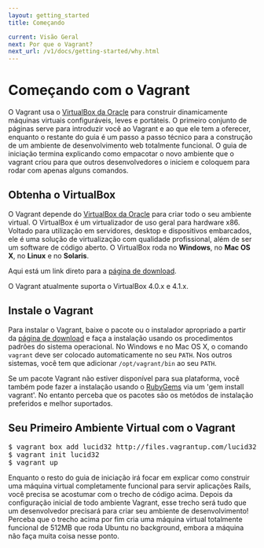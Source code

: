 ```yaml
---
layout: getting_started
title: Começando

current: Visão Geral
next: Por que o Vagrant?
next_url: /v1/docs/getting-started/why.html
---
```

# Começando com o Vagrant

O Vagrant usa o [VirtualBox da Oracle](http://www.virtualbox.org)
para construir dinamicamente máquinas virtuais configuráveis, leves e portáteis.
O primeiro conjunto de páginas serve para introduzir você ao Vagrant e ao que
ele tem a oferecer, enquanto o restante do guia é um passo a passo técnico para
a construção de um ambiente de desenvolvimento web totalmente funcional. O guia
de iniciação termina explicando como empacotar o novo ambiente que o vagrant
criou para que outros desenvolvedores o iniciem e coloquem para rodar com apenas
alguns comandos.

## Obtenha o VirtualBox

O Vagrant depende do [VirtualBox da Oracle](http://www.virtualbox.org) para
criar todo o seu ambiente virtual. O VirtualBox é um virtualizador de uso geral
para hardware x86. Voltado para utilização em servidores, desktop e
dispositivos embarcados, ele é uma solução de virtualização com qualidade
profissional, além de ser um software de código aberto. O VirtualBox roda no
**Windows**, no **Mac OS X**, no **Linux** e no **Solaris**.

Aqui está um link direto para a [página de download](http://www.virtualbox.org/wiki/Downloads).

O Vagrant atualmente suporta o VirtualBox 4.0.x e 4.1.x.

## Instale o Vagrant

Para instalar o Vagrant, baixe o pacote ou o instalador apropriado a partir
da [página de download](http://downloads.vagrantup.com) e faça a instalação
usando os procedimentos padrões do sistema operacional. No Windows e no Mac
OS X, o comando `vagrant` deve ser colocado automaticamente no seu `PATH`.
Nos outros sistemas, você tem que adicionar `/opt/vagrant/bin` ao seu `PATH`.

Se um pacote Vagrant não estiver disponível para sua plataforma, você também
pode fazer a instalação usando o [RubyGems](http://rubygems.org/gems/vagrant)
via um 'gem install vagrant'. No entanto perceba que os pacotes são os metódos
de instalação preferidos e melhor suportados.

## Seu Primeiro Ambiente Virtual com o Vagrant

<pre>
$ vagrant box add lucid32 http://files.vagrantup.com/lucid32.box
$ vagrant init lucid32
$ vagrant up
</pre>

Enquanto o resto do guia de iniciação irá focar em explicar como construir
uma máquina virtual completamente funcional para servir aplicações Rails, você
precisa se acostumar com o trecho de código acima. Depois da configuração
inicial de todo ambiente Vagrant, esse trecho será tudo que um
desenvolvedor precisará para criar seu ambiente de desenvolvimento! Perceba que
o trecho acima por fim cria uma máquina virtual totalmente funcional de 512MB
que roda Ubuntu no background, embora a máquina não faça muita coisa nesse
ponto.
